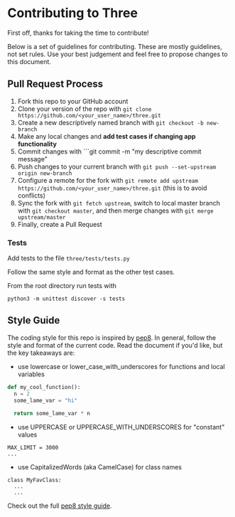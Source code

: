 # Contributing to Three
First off, thanks for taking the time to contribute!

Below is a set of guidelines for contributing. These are mostly guidelines, not set rules. Use your best judgement and feel free to propose changes to this document.

## Pull Request Process
1. Fork this repo to your GitHub account
2. Clone your version of the repo with ```git clone https://github.com/<your_user_name>/three.git```
3. Create a new descriptively named branch with ```git checkout -b new-branch```
4. Make any local changes and **add test cases if changing app functionality**
5. Commit changes with ```git commit -m "my descriptive commit message"
6. Push changes to your current branch with ```git push --set-upstream origin new-branch```
7. Configure a remote for the fork with ```git remote add upstream https://github.com/<your_user_name>/three.git``` (this is to avoid conflicts)
8. Sync the fork with ```git fetch upstream```, switch to local master branch with ```git checkout master```, and then merge changes with ```git merge upstream/master```
9. Finally, create a Pull Request

### Tests
Add tests to the file ```three/tests/tests.py```

Follow the same style and format as the other test cases.

From the root directory run tests with 
```
python3 -m unittest discover -s tests
```

## Style Guide
The coding style for this repo is inspired by [pep8](https://www.python.org/dev/peps/pep-0008/). In general, follow the style and format of the current code.
Read the document if you'd like, but the key takeaways are:

* use lowercase or lower_case_with_underscores for functions and local variables
```python
def my_cool_function():
  n = 2
  some_lame_var = "hi"
  
  return some_lame_var * n
```

* use UPPERCASE or UPPERCASE_WITH_UNDERSCORES for "constant" values
```
MAX_LIMIT = 3000
...
```

* use CapitalizedWords (aka CamelCase) for class names
```
class MyFavClass:
  ...
  ...
```

Check out the full [pep8 style guide](https://www.python.org/dev/peps/pep-0008/).
